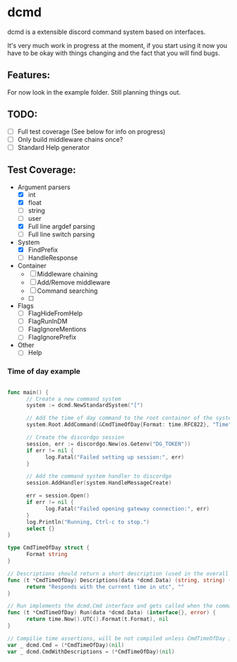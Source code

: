 # dcmd

dcmd is a extensible discord command system based on interfaces.

It's very much work in progress at the moment, if you start using it now you have to be okay with things changing and the fact that you will find bugs.

## Features:

For now look in the example folder. Still planning things out.

## TODO:

 - [ ] Full test coverage (See below for info on progress)
 - [ ] Only build middleware chains once?
 - [ ] Standard Help generator

## Test Coverage:

 - Argument parsers
      + [x] int
      + [x] float
      + [ ] string
      + [ ] user
      + [x] Full line argdef parsing
      + [ ] Full line switch parsing
 - System
      + [x] FindPrefix
      + [ ] HandleResponse
 - Container
      + [ ] Middleware chaining
      + [ ] Add/Remove middleware
      + [ ] Command searching
      + [ ] 
 - Flags
      + [ ] FlagHideFromHelp
      + [ ] FlagRunInDM
      + [ ] FlagIgnoreMentions
      + [ ] FlagIgnorePrefix
 - Other
      + [ ] Help

### Time of day example

```go

func main() {
      // Create a new command system
      system := dcmd.NewStandardSystem("[")

      // Add the time of day command to the root container of the system
      system.Root.AddCommand(&CmdTimeOfDay{Format: time.RFC822}, "Time", "t")

      // Create the discordgo session
      session, err := discordgo.New(os.Getenv("DG_TOKEN"))
      if err != nil {
            log.Fatal("Failed setting up session:", err)
      }

      // Add the command system handler to discordgo
      session.AddHandler(system.HandleMessageCreate)

      err = session.Open()
      if err != nil {
            log.Fatal("Failed opening gateway connection:", err)
      }
      log.Println("Running, Ctrl-c to stop.")
      select {}
}

type CmdTimeOfDay struct {
      Format string
}

// Descriptions should return a short description (used in the overall help overiview) and one long descriptions for targetted help
func (t *CmdTimeOfDay) Descriptions(data *dcmd.Data) (string, string) {
      return "Responds with the current time in utc", ""
}

// Run implements the dcmd.Cmd interface and gets called when the command is invoked
func (t *CmdTimeOfDay) Run(data *dcmd.Data) (interface{}, error) {
      return time.Now().UTC().Format(t.Format), nil
}

// Compilie time assertions, will be not compiled unless CmdTimeOfDay implements these interfaces
var _ dcmd.Cmd = (*CmdTimeOfDay)(nil)
var _ dcmd.CmdWithDescriptions = (*CmdTimeOfDay)(nil)

```
